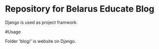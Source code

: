# Repository for Belarus Educate Blog

Django is used as project framwork.

#Usage

Folder 'blog/' is website on Django.
